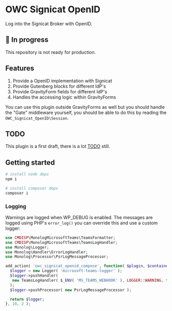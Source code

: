 # OWC Signicat OpenID

Log into the Signicat Broker with OpenID.

## 🚨 In progress

This repository is not ready for production.

## Features

1. Provide a OpenID implementation with Signicat
2. Provide Gutenberg blocks for different IdP's
3. Provide GravityForm fields for different IdP's
4. Handles the accessing logic within GravityForms

You can use this plugin outside GravityForms as well but you should handle the "Gate" middleware yourself, you should be able to do this by reading the `OWC_Signicat_OpenID\Session`.

## TODO

This plugin is a first draft, there is a lot [TODO](./TODO.md) still.

## Getting started

```sh
# install node deps
npm i

# install composer deps
composer i
```

### Logging

Warnings are logged when WP_DEBUG is enabled.
The messages are logged using PHP's `error_log()` you can override this and use a custom logger:

```php
use CMDISP\MonologMicrosoftTeams\TeamsFormatter;
use CMDISP\MonologMicrosoftTeams\TeamsLogHandler;
use Monolog\Logger;
use Monolog\Handler\ErrorLogHandler;
use Monolog\Processor\PsrLogMessageProcessor;

add_action( 'owc_signicat_openid_compose', function( $plugin, $container ) {
  $logger = new Logger( 'microsoft-teams-logger' );
  $logger->pushHandler(
   new TeamsLogHandler( $_ENV( 'MS_TEAMS_WEBHOOK' ), LOGGER::WARNING, true,  new TeamsFormatter() )
  );
  $logger->pushProcessor( new PsrLogMessageProcessor );

  return $logger;
}, 10, 2 );
```
